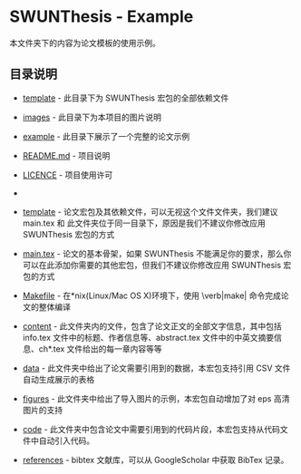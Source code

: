 # SWUNThesis - Example

本文件夹下的内容为论文模板的使用示例。

## 目录说明

* [template](./template) - 此目录下为 SWUNThesis 宏包的全部依赖文件
* [images](./image) - 此目录下为本项目的图片说明
* [example](./example) - 此目录下展示了一个完整的论文示例
* [README.md](./README.md) - 项目说明
* [LICENCE](./LICENCE) - 项目使用许可
* 
* [template](template/*) - 论文宏包及其依赖文件，可以无视这个文件文件夹，我们建议 main.tex 和 此文件夹位于同一目录下，原因是我们不建议你修改应用 SWUNThesis 宏包的方式
* [main.tex](main.tex) - 论文的基本骨架，如果 SWUNThesis 不能满足你的要求，那么你可以在此添加你需要的其他宏包，但我们不建议你修改应用 SWUNThesis 宏包的方式
* [Makefile](Makefile) - 在*nix(Linux/Mac OS X)环境下，使用 \verb|make| 命令完成论文的整体编译

* [content](content/*) - 此文件夹内的文件，包含了论文正文的全部文字信息，其中包括 info.tex 文件中的标题、作者信息等、abstract.tex 文件中的中英文摘要信息、ch*.tex 文件给出的每一章内容等等
* [data](data/*) - 此文件夹中给出了论文需要引用到的数据，本宏包支持引用 CSV 文件自动生成展示的表格
* [figures](figures/*) -  此文件夹中给出了导入图片的示例，本宏包自动增加了对 eps 高清图片的支持
* [code](code/*) - 此文件夹中包含论文中需要引用到的代码片段，本宏包支持从代码文件中自动引入代码。
* [references](references/*) - bibtex 文献库，可以从 GoogleScholar 中获取 BibTex 记录。
